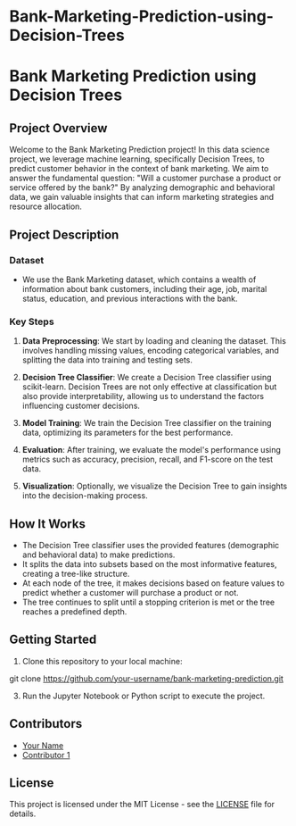 # Bank-Marketing-Prediction-using-Decision-Trees
# Bank Marketing Prediction using Decision Trees

## Project Overview

Welcome to the Bank Marketing Prediction project! In this data science project, we leverage machine learning, specifically Decision Trees, to predict customer behavior in the context of bank marketing. We aim to answer the fundamental question: "Will a customer purchase a product or service offered by the bank?" By analyzing demographic and behavioral data, we gain valuable insights that can inform marketing strategies and resource allocation.

## Project Description

### Dataset
- We use the Bank Marketing dataset, which contains a wealth of information about bank customers, including their age, job, marital status, education, and previous interactions with the bank.

### Key Steps
1. **Data Preprocessing**: We start by loading and cleaning the dataset. This involves handling missing values, encoding categorical variables, and splitting the data into training and testing sets.

2. **Decision Tree Classifier**: We create a Decision Tree classifier using scikit-learn. Decision Trees are not only effective at classification but also provide interpretability, allowing us to understand the factors influencing customer decisions.

3. **Model Training**: We train the Decision Tree classifier on the training data, optimizing its parameters for the best performance.

4. **Evaluation**: After training, we evaluate the model's performance using metrics such as accuracy, precision, recall, and F1-score on the test data.

5. **Visualization**: Optionally, we visualize the Decision Tree to gain insights into the decision-making process.

## How It Works

- The Decision Tree classifier uses the provided features (demographic and behavioral data) to make predictions.
- It splits the data into subsets based on the most informative features, creating a tree-like structure.
- At each node of the tree, it makes decisions based on feature values to predict whether a customer will purchase a product or not.
- The tree continues to split until a stopping criterion is met or the tree reaches a predefined depth.

## Getting Started

1. Clone this repository to your local machine:

git clone https://github.com/your-username/bank-marketing-prediction.git

3. Run the Jupyter Notebook or Python script to execute the project.

## Contributors

- [Your Name](https://github.com/your-username)
- [Contributor 1](https://github.com/contributor1-username)

## License

This project is licensed under the MIT License - see the [LICENSE](LICENSE) file for details.
